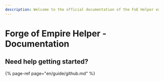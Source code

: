 ```yaml
---
description: Welcome to the official documentation of the FoE Helper extension
---
```


# Forge of Empire Helper - Documentation

## Need help getting started?

{% page-ref page="en/guide/github.md" %}
